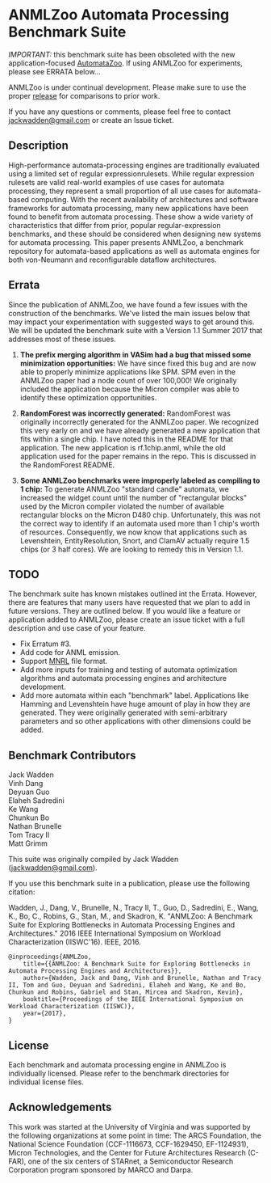 # ANMLZoo Automata Processing Benchmark Suite

*IMPORTANT:* this benchmark suite has been obsoleted with the new application-focused [AutomataZoo](https://github.com/tjt7a/AutomataZoo). If using ANMLZoo for experiments, please see ERRATA below...

ANMLZoo is under continual development. Please make sure to use the proper [release](https://github.com/jackwadden/ANMLZoo/releases) for comparisons to prior work.

If you have any questions or comments, please feel free to contact jackwadden@gmail.com or create an Issue ticket.

## Description
High-performance automata-processing engines are traditionally evaluated using a limited set of regular expressionrulesets. While regular expression rulesets are valid real-world examples of use cases for automata processing, they represent a small proportion of all use cases for automata-based computing. With the recent availability of architectures and software frameworks for automata processing, many new applications have been found to benefit from automata processing. These show a wide variety of characteristics that differ from prior, popular regular-expression benchmarks, and these should be considered when designing new systems for automata processing.
This paper presents ANMLZoo, a benchmark repository for automata-based applications as well as automata engines for both von-Neumann and reconfigurable dataflow architectures.

## Errata
Since the publication of ANMLZoo, we have found a few issues with the construction of the benchmarks. We've listed the main issues below that may impact your experimentation with suggested ways to get around this. We will be updated the benchmark suite with a Version 1.1 Summer 2017 that addresses most of these issues.

1. **The prefix merging algorithm in VASim had a bug that missed some minimization opportunities:** We have since fixed this bug and are now able to properly minimize applications like SPM. SPM even in the ANMLZoo paper had a node count of over 100,000! We originally included the application because the Micron compiler was able to identify these optimization opportunities.

2. **RandomForest was incorrectly generated:** RandomForest was originally incorrectly generated for the ANMLZoo paper. We recognized this very early on and we have already generated a new application that fits within a single chip. I have noted this in the README for that application. The new application is rf.1chip.anml, while the old application used for the paper remains in the repo. This is discussed in the RandomForest README.

3. **Some ANMLZoo benchmarks were improperly labeled as compiling to 1 chip:** To generate ANMLZoo "standard candle" automata, we increased the widget count until the number of "rectangular blocks" used by the Micron compiler violated the number of available rectangular blocks on the Micron D480 chip. Unfortunately, this was not the correct way to identify if an automata used more than 1 chip's worth of resources. Consequently, we now know that applications such as Levenshtein, EntityResolution, Snort, and ClamAV actually require 1.5 chips (or 3 half cores). We are looking to remedy this in Version 1.1.

## TODO
The benchmark suite has known mistakes outlined int the Errata. However, there are features that many users have requested that we plan to add in future versions. They are outlined below. If you would like a feature or application added to ANMLZoo, please create an issue ticket with a full description and use case of your feature.

- Fix Erratum #3.
- Add code for ANML emission.
- Support [MNRL](https://github.com/kevinaangstadt/mnrl) file format.
- Add more inputs for training and testing of automata optimization algorithms and automata processing engines and architecture development.
- Add more automata within each "benchmark" label. Applications like Hamming and Levenshtein have huge amount of play in how they are generated. They were originally generated with semi-arbitrary parameters and so other applications with other dimensions could be added.

## Benchmark Contributors

Jack Wadden<br>
Vinh Dang<br>
Deyuan Guo<br>
Elaheh Sadredini<br>
Ke Wang<br>
Chunkun Bo<br>
Nathan Brunelle<br>
Tom Tracy II<br>
Matt Grimm<br>

This suite was originally compiled by Jack Wadden (jackwadden@gmail.com). 
 
If you use this benchmark suite in a publication, please use the following citation:

Wadden, J., Dang, V., Brunelle, N., Tracy II, T., Guo, D., Sadredini, E., Wang, K., Bo, C., Robins, G., Stan, M., and Skadron, K. "ANMLZoo: A Benchmark Suite for Exploring Bottlenecks in Automata Processing Engines and Architectures." 2016 IEEE International Symposium on Workload Characterization (IISWC'16). IEEE, 2016.

```
@inproceedings{ANMLZoo,  
    title={{ANMLZoo: A Benchmark Suite for Exploring Bottlenecks in Automata Processing Engines and Architectures}},  
    author={Wadden, Jack and Dang, Vinh and Brunelle, Nathan and Tracy II, Tom and Guo, Deyuan and Sadredini, Elaheh and Wang, Ke and Bo, Chunkun and Robins, Gabriel and Stan, Mircea and Skadron, Kevin},
    booktitle={Proceedings of the IEEE International Symposium on Workload Characterization (IISWC)},  
    year={2017},  
}
```

## License
Each benchmark and automata processing engine in ANMLZoo is individually licensed. Please refer to the benchmark directories for individual license files.

## Acknowledgements
This work was started at the University of Virginia and was supported by the following organizations at some point in time: The ARCS Foundation, the National Science Foundation (CCF-1116673, CCF-1629450, EF-1124931), Micron Technologies, and the Center for Future Architectures Research (C-FAR), one of the six centers of STARnet, a Semiconductor Research Corporation program sponsored by MARCO and Darpa.
